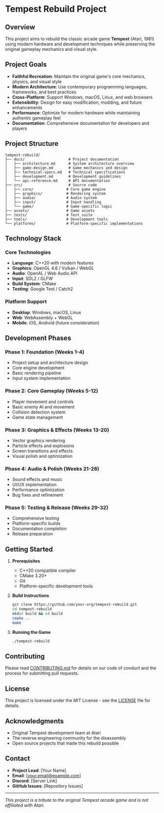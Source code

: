 # Tempest Rebuild Project

## Overview

This project aims to rebuild the classic arcade game **Tempest** (Atari, 1981) using modern hardware and development techniques while preserving the original gameplay mechanics and visual style.

## Project Goals

- **Faithful Recreation**: Maintain the original game's core mechanics, physics, and visual style
- **Modern Architecture**: Use contemporary programming languages, frameworks, and best practices
- **Cross-Platform**: Support Windows, macOS, Linux, and web browsers
- **Extensibility**: Design for easy modification, modding, and future enhancements
- **Performance**: Optimize for modern hardware while maintaining authentic gameplay feel
- **Documentation**: Comprehensive documentation for developers and players

## Project Structure

```
tempest-rebuild/
├── docs/                    # Project documentation
│   ├── architecture.md      # System architecture overview
│   ├── game-design.md       # Game mechanics and design
│   ├── technical-specs.md   # Technical specifications
│   ├── development.md       # Development guidelines
│   └── api-reference.md     # API documentation
├── src/                     # Source code
│   ├── core/               # Core game engine
│   ├── graphics/           # Rendering system
│   ├── audio/              # Audio system
│   ├── input/              # Input handling
│   └── game/               # Game-specific logic
├── assets/                 # Game assets
├── tests/                  # Test suite
├── tools/                  # Development tools
└── platforms/              # Platform-specific implementations
```

## Technology Stack

### Core Technologies
- **Language**: C++20 with modern features
- **Graphics**: OpenGL 4.6 / Vulkan / WebGL
- **Audio**: OpenAL / Web Audio API
- **Input**: SDL2 / GLFW
- **Build System**: CMake
- **Testing**: Google Test / Catch2

### Platform Support
- **Desktop**: Windows, macOS, Linux
- **Web**: WebAssembly + WebGL
- **Mobile**: iOS, Android (future consideration)

## Development Phases

### Phase 1: Foundation (Weeks 1-4)
- Project setup and architecture design
- Core engine development
- Basic rendering pipeline
- Input system implementation

### Phase 2: Core Gameplay (Weeks 5-12)
- Player movement and controls
- Basic enemy AI and movement
- Collision detection system
- Game state management

### Phase 3: Graphics & Effects (Weeks 13-20)
- Vector graphics rendering
- Particle effects and explosions
- Screen transitions and effects
- Visual polish and optimization

### Phase 4: Audio & Polish (Weeks 21-28)
- Sound effects and music
- UI/UX implementation
- Performance optimization
- Bug fixes and refinement

### Phase 5: Testing & Release (Weeks 29-32)
- Comprehensive testing
- Platform-specific builds
- Documentation completion
- Release preparation

## Getting Started

1. **Prerequisites**
   - C++20 compatible compiler
   - CMake 3.20+
   - Git
   - Platform-specific development tools

2. **Build Instructions**
   ```bash
   git clone https://github.com/your-org/tempest-rebuild.git
   cd tempest-rebuild
   mkdir build && cd build
   cmake ..
   make
   ```

3. **Running the Game**
   ```bash
   ./tempest-rebuild
   ```

## Contributing

Please read [CONTRIBUTING.md](docs/contributing.md) for details on our code of conduct and the process for submitting pull requests.

## License

This project is licensed under the MIT License - see the [LICENSE](LICENSE) file for details.

## Acknowledgments

- Original Tempest development team at Atari
- The reverse engineering community for the disassembly
- Open source projects that made this rebuild possible

## Contact

- **Project Lead**: [Your Name]
- **Email**: [your.email@example.com]
- **Discord**: [Server Link]
- **GitHub Issues**: [Repository Issues]

---

*This project is a tribute to the original Tempest arcade game and is not affiliated with Atari.* 
